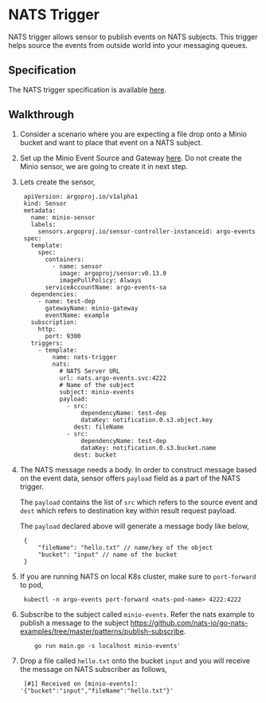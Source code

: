 # NATS Trigger

NATS trigger allows sensor to publish events on NATS subjects. This trigger helps source the events from outside world into your messaging queues.

## Specification
The NATS trigger specification is available [here](https://github.com/argoproj/argo-events/blob/master/api/sensor.md#natstrigger).

## Walkthrough

1. Consider a scenario where you are expecting a file drop onto a Minio bucket and want to place that event
   on a NATS subject.

1. Set up the Minio Event Source and Gateway [here](https://argoproj.github.io/argo-events/setup/minio/). 
   Do not create the Minio sensor, we are going to create it in next step.
   
1. Lets create the sensor,

        apiVersion: argoproj.io/v1alpha1
        kind: Sensor
        metadata:
          name: minio-sensor
          labels:
            sensors.argoproj.io/sensor-controller-instanceid: argo-events
        spec:
          template:
            spec:
              containers:
                - name: sensor
                  image: argoproj/sensor:v0.13.0
                  imagePullPolicy: Always
              serviceAccountName: argo-events-sa
          dependencies:
            - name: test-dep
              gatewayName: minio-gateway
              eventName: example
          subscription:
            http:
              port: 9300
          triggers:
            - template:
                name: nats-trigger
                nats:
                  # NATS Server URL
                  url: nats.argo-events.svc:4222
                  # Name of the subject
                  subject: minio-events
                  payload:
                    - src:
                        dependencyName: test-dep
                        dataKey: notification.0.s3.object.key
                      dest: fileName
                    - src:
                        dependencyName: test-dep
                        dataKey: notification.0.s3.bucket.name
                      dest: bucket

1. The NATS message needs a body. In order to construct message based on the event data, sensor offers 
   `payload` field as a part of the NATS trigger.

   The `payload` contains the list of `src` which refers to the source event and `dest` which refers to destination key within result request payload.

   The `payload` declared above will generate a message body like below,

        {
            "fileName": "hello.txt" // name/key of the object
            "bucket": "input" // name of the bucket
        }

1. If you are running NATS on local K8s cluster, make sure to `port-forward` to pod,

        kubectl -n argo-events port-forward <nats-pod-name> 4222:4222
        
1. Subscribe to the subject called `minio-events`. Refer the nats example to publish a message to the subject https://github.com/nats-io/go-nats-examples/tree/master/patterns/publish-subscribe.
   
           go run main.go -s localhost minio-events'

1. Drop a file called `hello.txt` onto the bucket `input` and you will receive the message on NATS subscriber
   as follows,
   
        [#1] Received on [minio-events]: '{"bucket":"input","fileName":"hello.txt"}'

